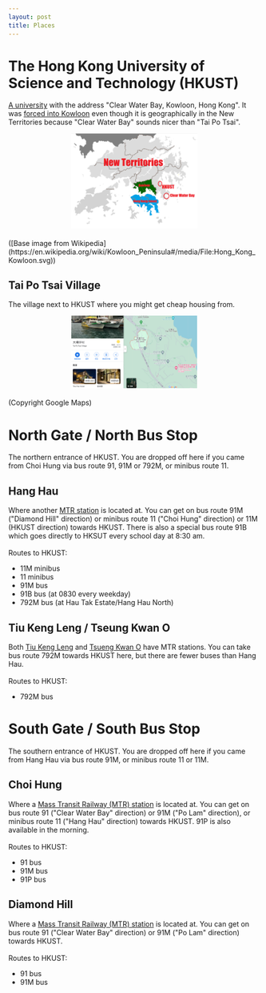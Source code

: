 ```yaml
---
layout: post
title: Places
---
```


# The Hong Kong University of Science and Technology (HKUST)

[A university](https://hkust.edu.hk/) with the address "Clear Water Bay, Kowloon, Hong Kong". It was [forced into Kowloon](https://zh.wikipedia.org/zh-hk/%E9%A6%99%E6%B8%AF%E7%A7%91%E6%8A%80%E5%A4%A7%E5%AD%B8#cite_note-%E9%A6%99%E6%B8%AF%E7%A7%91%E6%8A%80%E5%A4%A7%E5%AD%B8%E5%9C%B0%E5%9D%80%E5%AF%AB%E6%B3%95-2) even though it is geographically in the New Territories because "Clear Water Bay" sounds nicer than "Tai Po Tsai".
<br>
<div align="center">
<img src="/media/map_HKUST.png" alt="HKUST_map" width=50%>
</div>
<br> ([Base image from Wikipedia](https://en.wikipedia.org/wiki/Kowloon_Peninsula#/media/File:Hong_Kong_Kowloon.svg))

## Tai Po Tsai Village

The village next to HKUST where you might get cheap housing from.
<br>
<div align="center">
<img src="/media/map_Tai_Po_Tsai_Village.png" alt="TPTV_map" width=50%>
</div>
<br> (Copyright Google Maps)

# North Gate / North Bus Stop

The northern entrance of HKUST. You are dropped off here if you came from Choi Hung via bus route 91, 91M or 792M, or minibus route 11.

## Hang Hau

Where another [MTR station](https://en.wikipedia.org/wiki/Hang_Hau_station) is located at. You can get on bus route 91M ("Diamond Hill" direction) or minibus route 11 ("Choi Hung" direction) or 11M (HKUST direction) towards HKUST.
There is also a special bus route 91B which goes directly to HKSUT every school day at 8:30 am.
<br> <br>
Routes to HKUST:

- 11M minibus
- 11 minibus
- 91M bus
- 91B bus (at 0830 every weekday)
- 792M bus (at Hau Tak Estate/Hang Hau North)

## Tiu Keng Leng / Tseung Kwan O

Both [Tiu Keng Leng](https://en.wikipedia.org/wiki/Tiu_Keng_Leng_station) and [Tsueng Kwan O](https://en.wikipedia.org/wiki/Tseung_Kwan_O_station) have MTR stations. You can take bus route 792M towards HKUST here, but there are fewer buses than Hang Hau.
<br> <br>
Routes to HKUST:

- 792M bus

# South Gate / South Bus Stop

The southern entrance of HKUST. You are dropped off here if you came from Hang Hau via bus route 91M, or minibus route 11 or 11M.

## Choi Hung

Where a [Mass Transit Railway (MTR) station](https://en.wikipedia.org/wiki/Choi_Hung_station) is located at. You can get on bus route 91 ("Clear Water Bay" direction) or 91M ("Po Lam" direction), or minibus route 11 ("Hang Hau" direction) towards HKUST. 91P is also available in the morning.
<br> <br>
Routes to HKUST:

- 91 bus
- 91M bus
- 91P bus

## Diamond Hill

Where a [Mass Transit Railway (MTR) station](https://en.wikipedia.org/wiki/Diamond_Hill_station) is located at. You can get on bus route 91 ("Clear Water Bay" direction) or 91M ("Po Lam" direction) towards HKUST.
<br> <br>
Routes to HKUST:

- 91 bus
- 91M bus
